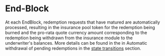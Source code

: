 # End-Block

At each EndBlock, redemption requests that have matured are automatically processed, resulting in the insurance pool token for the redemption being burned and the pro-rata quote currency amount corresponding to the redemption being withdrawn from the insurance module to the underwriter's balances. More details can be found in the in Automatic withdrawal of pending redemptions in the [state transitions](02\_state\_transitions.md) section.
